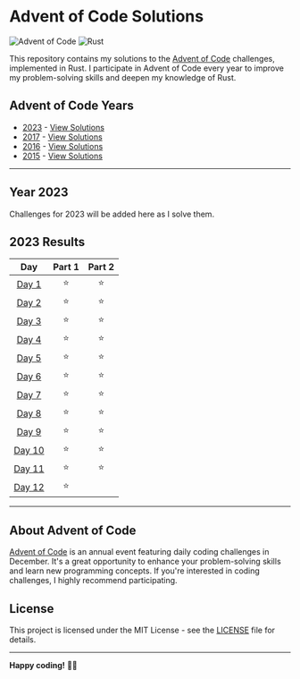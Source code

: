 # Advent of Code Solutions

![Advent of Code](https://img.shields.io/badge/Advent%20of%20Code-Solutions-brightgreen)
![Rust](https://img.shields.io/badge/Language-Rust-red)

This repository contains my solutions to the [Advent of Code](https://adventofcode.com/) challenges, implemented in Rust. I participate in Advent of Code every year to improve my problem-solving skills and deepen my knowledge of Rust.

## Advent of Code Years

- [2023](#year-2023) - [View Solutions](./y_2023/src)
- [2017](#year-2017) - [View Solutions](./y_2017/src)
- [2016](#year-2016) - [View Solutions](./y_2016/src)
- [2015](#year-2015) - [View Solutions](./y_2015/src)
---

## Year 2023

Challenges for 2023 will be added here as I solve them.
<!--- advent_readme_stars table --->
## 2023 Results

| Day | Part 1 | Part 2 |
| :---: | :---: | :---: |
| [Day 1](https://adventofcode.com/2023/day/1) | ⭐ | ⭐ |
| [Day 2](https://adventofcode.com/2023/day/2) | ⭐ | ⭐ |
| [Day 3](https://adventofcode.com/2023/day/3) | ⭐ | ⭐ |
| [Day 4](https://adventofcode.com/2023/day/4) | ⭐ | ⭐ |
| [Day 5](https://adventofcode.com/2023/day/5) | ⭐ | ⭐ |
| [Day 6](https://adventofcode.com/2023/day/6) | ⭐ | ⭐ |
| [Day 7](https://adventofcode.com/2023/day/7) | ⭐ | ⭐ |
| [Day 8](https://adventofcode.com/2023/day/8) | ⭐ | ⭐ |
| [Day 9](https://adventofcode.com/2023/day/9) | ⭐ | ⭐ |
| [Day 10](https://adventofcode.com/2023/day/10) | ⭐ | ⭐ |
| [Day 11](https://adventofcode.com/2023/day/11) | ⭐ | ⭐ |
| [Day 12](https://adventofcode.com/2023/day/12) | ⭐ |   |
<!--- advent_readme_stars table --->

---

## About Advent of Code

[Advent of Code](https://adventofcode.com/) is an annual event featuring daily coding challenges in December. It's a great opportunity to enhance your problem-solving skills and learn new programming concepts. If you're interested in coding challenges, I highly recommend participating.

## License

This project is licensed under the MIT License - see the [LICENSE](LICENSE) file for details.

---

**Happy coding!** 🎄🌟
